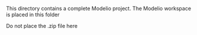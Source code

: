 This directory contains a complete Modelio project. The Modelio workspace is placed in this folder

Do not place the .zip file here
